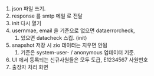 1. json 파일 쓰기.
2. response 를 smtp 메일 로 전달
3. init 다시 열기
4. usernmae, email 을 기준으로 없으면 dataerrorcheck, 
	1. 있으면 datacheck 스킵. (init)
5. snapshot 저장 시 zio 데이터는 지우면 안됨
	1. 기준은 system-user- / anonymous 업데이터 기준.
6. UI 에서 등록되는 신규사원들은 모두 도급, E1234567 사원번호
7. 출장자 처리 화면